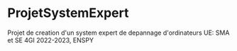 # ProjetSystemExpert
Projet de creation d'un system expert de depannage d'ordinateurs
UE: SMA et SE
4GI 2022-2023, ENSPY
